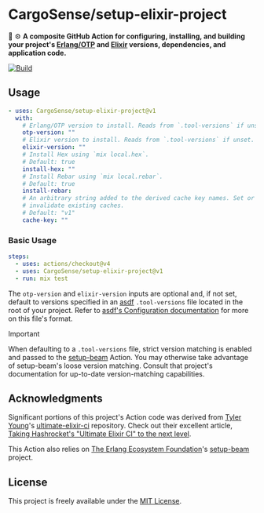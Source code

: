 # CargoSense/setup-elixir-project

🧪 ⚙️ **A composite GitHub Action for configuring, installing, and building your project's [Erlang/OTP](https://www.erlang.org) and [Elixir](https://elixir-lang.org) versions, dependencies, and application code.**

[![Build](https://img.shields.io/github/actions/workflow/status/CargoSense/setup-elixir-project/ci.yml?branch=main&logo=github&style=for-the-badge)](https://github.com/CargoSense/setup-elixir-project/actions/workflows/ci.yml)

## Usage

```yaml
- uses: CargoSense/setup-elixir-project@v1
  with:
    # Erlang/OTP version to install. Reads from `.tool-versions` if unset.
    otp-version: ""
    # Elixir version to install. Reads from `.tool-versions` if unset.
    elixir-version: ""
    # Install Hex using `mix local.hex`.
    # Default: true
    install-hex: ""
    # Install Rebar using `mix local.rebar`.
    # Default: true
    install-rebar:
    # An arbitrary string added to the derived cache key names. Set or change to
    # invalidate existing caches.
    # Default: "v1"
    cache-key: ""
```

### Basic Usage

```yaml
steps:
  - uses: actions/checkout@v4
  - uses: CargoSense/setup-elixir-project@v1
  - run: mix test
```

The `otp-version` and `elixir-version` inputs are optional and, if not set, default to versions specified in an [asdf](https://asdf-vm.com) `.tool-versions` file located in the root of your project. Refer to [asdf's Configuration documentation](https://asdf-vm.com/manage/configuration.html#tool-versions) for more on this file's format.

> [!IMPORTANT]
> When defaulting to a `.tool-versions` file, strict version matching is enabled and passed to the [setup-beam](https://github.com/erlef/setup-beam) Action. You may otherwise take advantage of setup-beam's loose version matching. Consult that project's documentation for up-to-date version-matching capabilities.

## Acknowledgments

Significant portions of this project's Action code was derived from [Tyler Young](https://github.com/s3cur3)'s [ultimate-elixir-ci](https://github.com/felt/ultimate-elixir-ci) repository. Check out their excellent article, [Taking Hashrocket's "Ultimate Elixir CI" to the next level](https://felt.com/blog/hashrocket-ultimate-elixir-to-the-next-level).

This Action also relies on [The Erlang Ecosystem Foundation](https://github.com/erlef)'s [setup-beam](https://github.com/erlef/setup-beam) project.

## License

This project is freely available under the [MIT License](https://opensource.org/license/MIT).

